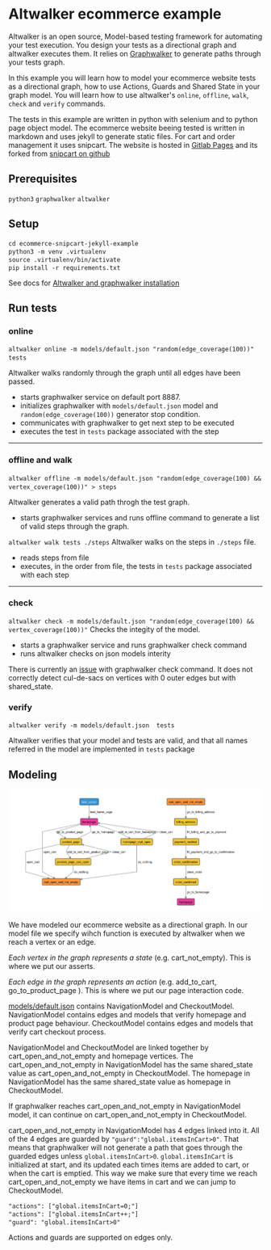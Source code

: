 # Altwalker ecommerce example

Altwalker is an open source, Model-based testing framework for automating your test execution. You design your tests as a directional graph and altwalker executes them. It relies on [Graphwalker](http://graphwalker.github.io/) to generate paths through your tests graph.

In this example you will learn how to model your ecommerce website tests as a directional graph, how to use Actions, Guards and Shared State in your graph model. You will learn how to use altwalker's `online`, `offline`, `walk`, `check` and `verify` commands.

The tests in this example are written in python with selenium and to python page object model. The ecommerce website beeing tested is written in markdown and uses jekyll to generate static files. For cart and order management it uses snipcart. 
The website is hosted in [Gitlab Pages](https://gitlab.com/altom/altwalker/snipcart-jekyll-ecommerce-demo) and its forked from [snipcart on github](https://github.com/snipcart/snipcart-jekyll-integration)


## Prerequisites

`python3`
`graphwalker`
`altwalker`

## Setup

```
cd ecommerce-snipcart-jekyll-example
python3 -m venv .virtualenv
source .virtualenv/bin/activate
pip install -r requirements.txt
```

See docs for [Altwalker and graphwalker installation](https://gitlab.com/altom/altwalker/altwalker/tree/master/docs)

## Run tests

### online

`altwalker online -m models/default.json "random(edge_coverage(100))" tests`

Altwalker walks randomly through the graph until all edges have been passed.

- starts graphwalker service on default port 8887.
- initializes graphwalker with `models/default.json` model and `random(edge_coverage(100))` generator stop condition.
- communicates with graphwalker to get next step to be executed
- executes the test in `tests` package associated with the step

---

### offline and walk

`altwalker offline -m models/default.json "random(edge_coverage(100) && vertex_coverage(100))" > steps`

Altwalker generates a valid path throgh the test graph.
- starts graphwalker services and runs offline command to generate a list of valid steps through the graph.

`altwalker walk tests ./steps`
Altwalker walks on the steps in `./steps` file.
- reads steps from file
- executes, in the order from file, the tests in `tests` package associated with each step

---

### check

`altwalker check -m models/default.json "random(edge_coverage(100) && vertex_coverage(100))"`
Checks the integity of the model.
- starts a graphwalker service and runs graphwalker check command
- runs altwalker checks on json models interity

There is currently an [issue](https://github.com/GraphWalker/graphwalker-project/issues/204) with graphwalker check command. It does not correctly detect cul-de-sacs on vertices with 0 outer edges but with shared_state.


### verify

`altwalker verify -m models/default.json  tests`

Altwalker verifies that your model and tests are valid, and that all names referred in the model are implemented in `tests` package


## Modeling

![ecommerce altwalker model](img/ecommerce-model.png)

We have modeled our ecommerce website as a directional graph. In our model file we specify wihch function is executed by altwalker when we reach a vertex or an edge.

_Each vertex in the graph represents a state_ (e.g. cart_not_empty). This is where we put our asserts.

_Each edge in the graph represents an action_ (e.g. add_to_cart, go_to_product_page ). This is where we put our page interaction code.


[models/default.json](models/default.json) contains NavigationModel and CheckoutModel. 
NavigationModel contains edges and models that verify homepage and product page behaviour.
CheckoutModel contains edges and models that verify cart checkout process.


NavigationModel and CheckoutModel are linked together by cart_open_and_not_empty and homepage vertices. The cart_open_and_not_empty in NavigationModel has the same shared_state value as cart_open_and_not_empty in CheckoutModel. The homepage in NavigationModel has the same shared_state value as homepage in CheckoutModel. 

If graphwalker reaches cart_open_and_not_empty in NavigationModel model, it can continue on cart_open_and_not_empty in CheckoutModel.

cart_open_and_not_empty in NavigationModel has 4 edges linked into it. All of the 4 edges are guarded by `"guard":"global.itemsInCart>0"`. That means that graphwalker will not generate a path that goes through the guarded edges unless `global.itemsInCart>0`.  `global.itemsInCart` is initialized at start, and its updated each times items are added to cart, or when the cart is emptied. This way we make sure that every time we reach cart_open_and_not_empty we have items in cart and we can jump to CheckoutModel.

```
"actions": ["global.itemsInCart=0;"]
"actions": ["global.itemsInCart++;"]
"guard": "global.itemsInCart>0"
```

Actions and guards are supported on edges only.
